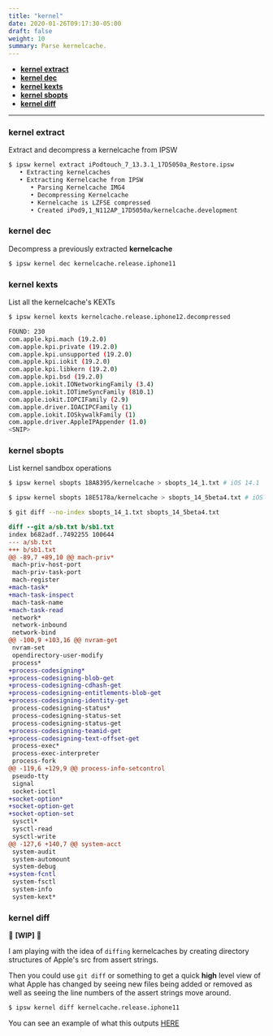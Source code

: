 ```yaml
---
title: "kernel"
date: 2020-01-26T09:17:30-05:00
draft: false
weight: 10
summary: Parse kernelcache.
---
```


- [**kernel extract**](#kernel-extract)
- [**kernel dec**](#kernel-dec)
- [**kernel kexts**](#kernel-kexts)
- [**kernel sbopts**](#kernel-sbopts)
- [**kernel diff**](#kernel-diff)

---

### **kernel extract**

Extract and decompress a kernelcache from IPSW

```bash
$ ipsw kernel extract iPodtouch_7_13.3.1_17D5050a_Restore.ipsw
   • Extracting kernelcaches
   • Extracting Kernelcache from IPSW
      • Parsing Kernelcache IMG4
      • Decompressing Kernelcache
      • Kernelcache is LZFSE compressed
      • Created iPod9,1_N112AP_17D5050a/kernelcache.development
```

### **kernel dec**

Decompress a previously extracted **kernelcache**

```bash
$ ipsw kernel dec kernelcache.release.iphone11
```

### **kernel kexts**

List all the kernelcache's KEXTs

```bash
$ ipsw kernel kexts kernelcache.release.iphone12.decompressed

FOUND: 230
com.apple.kpi.mach (19.2.0)
com.apple.kpi.private (19.2.0)
com.apple.kpi.unsupported (19.2.0)
com.apple.kpi.iokit (19.2.0)
com.apple.kpi.libkern (19.2.0)
com.apple.kpi.bsd (19.2.0)
com.apple.iokit.IONetworkingFamily (3.4)
com.apple.iokit.IOTimeSyncFamily (810.1)
com.apple.iokit.IOPCIFamily (2.9)
com.apple.driver.IOACIPCFamily (1)
com.apple.iokit.IOSkywalkFamily (1)
com.apple.driver.AppleIPAppender (1.0)
<SNIP>
```

### **kernel sbopts**

List kernel sandbox operations

```bash
$ ipsw kernel sbopts 18A8395/kernelcache > sbopts_14_1.txt # iOS 14.1
```

```bash
$ ipsw kernel sbopts 18E5178a/kernelcache > sbopts_14_5beta4.txt # iOS 14.5beta4
```

```bash
$ git diff --no-index sbopts_14_1.txt sbopts_14_5beta4.txt
```

```diff
diff --git a/sb.txt b/sb1.txt
index b682adf..7492255 100644
--- a/sb.txt
+++ b/sb1.txt
@@ -89,7 +89,10 @@ mach-priv*
 mach-priv-host-port
 mach-priv-task-port
 mach-register
+mach-task*
+mach-task-inspect
 mach-task-name
+mach-task-read
 network*
 network-inbound
 network-bind
@@ -100,9 +103,16 @@ nvram-get
 nvram-set
 opendirectory-user-modify
 process*
+process-codesigning*
+process-codesigning-blob-get
+process-codesigning-cdhash-get
+process-codesigning-entitlements-blob-get
+process-codesigning-identity-get
 process-codesigning-status*
 process-codesigning-status-set
 process-codesigning-status-get
+process-codesigning-teamid-get
+process-codesigning-text-offset-get
 process-exec*
 process-exec-interpreter
 process-fork
@@ -119,6 +129,9 @@ process-info-setcontrol
 pseudo-tty
 signal
 socket-ioctl
+socket-option*
+socket-option-get
+socket-option-set
 sysctl*
 sysctl-read
 sysctl-write
@@ -127,6 +140,7 @@ system-acct
 system-audit
 system-automount
 system-debug
+system-fcntl
 system-fsctl
 system-info
 system-kext*
```

### **kernel diff**

🚧 **[WIP]** 🚧

I am playing with the idea of `diffing` kernelcaches by creating directory structures of Apple's src from assert strings.

Then you could use `git diff` or something to get a quick **high** level view of what Apple has changed by seeing new files being added or removed as well as seeing the line numbers of the assert strings move around.

```bash
$ ipsw kernel diff kernelcache.release.iphone11
```

You can see an example of what this outputs [HERE](https://github.com/blacktop/ipsw/tree/master/pkg/kernelcache/diff/Library/Caches/com.apple.xbs/Sources)
